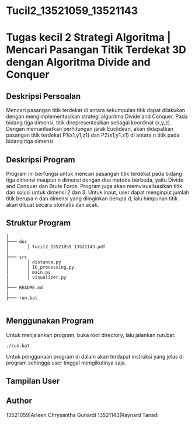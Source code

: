 # Tucil2_13521059_13521143

# Tugas kecil 2 Strategi Algoritma | Mencari Pasangan Titik Terdekat 3D dengan Algoritma Divide and Conquer

## Deskripsi Persoalan

Mencari pasangan titik terdekat di antara sekumpulan titik dapat dilakukan dengan mengimplementasikan strategi algoritma Divide and Conquer. Pada bidang tiga dimensi, titik direpresentasikan sebagai koordinat (x,y,z). Dengan memanfaatkan perhitungan jarak Euclidean, akan didapatkan pasangan titik terdekat P1(x1,y1,z1) dan P2(x1,y1,z1) di antara n titik pada bidang tiga dimensi.


## Deskripsi Program

Program ini berfungsi untuk mencari pasangan titik terdekat pada bidang tiga dimensi maupun n dimensi dengan dua metode berbeda, yaitu Divide and Conquer  dan Brute Force. Program juga akan memvisualisasikan titik dan solusi untuk dimensi 2 dan 3. Untuk input, user dapat menginput jumlah titik berupa n dan dimensi yang diinginkan berupa d, lalu himpunan titik akan dibuat secara otomatis dan acak.


## Struktur Program

```
│
├─── doc
│       │ Tucil2_13521059_13521143.pdf
│
├─── src
│       │ distance.py
│       │ IO_processing.py
|       │ main.py
|       │ visualizer.py
│
├─── README.md
|   
├─── run.bat
                                        
```


## Menggunakan Program

Untuk menjalankan program, buka root directory, lalu jalankan run.bat:
```
./run.bat
```

Untuk penggunaan program di dalam akan terdapat instruksi yang jelas di program sehingga user tinggal mengikutinya saja.


## Tampilan User

<!-- - Preview 24 Game Solver
<p align = "center">
    <img src="https://i.postimg.cc/pTH9cRzg/24game.jpg">
</p> -->


## Author

13521059|Arleen Chrysantha Gunardi
13521143|Raynard Tanadi